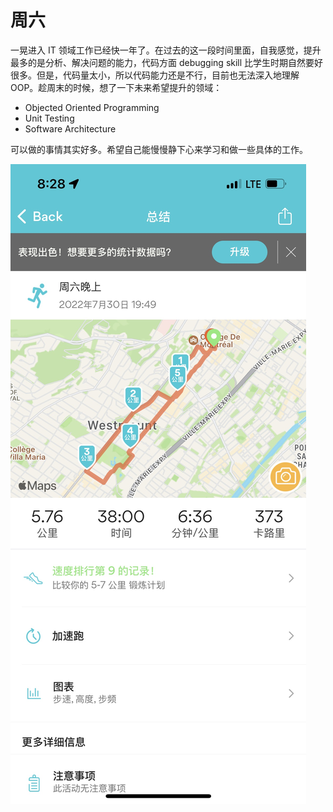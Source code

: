 # 周六

一晃进入 IT 领域工作已经快一年了。在过去的这一段时间里面，自我感觉，提升最多的是分析、解决问题的能力，代码方面 debugging skill 比学生时期自然要好很多。但是，代码量太小，所以代码能力还是不行，目前也无法深入地理解 OOP。趁周末的时候，想了一下未来希望提升的领域：

- Objected Oriented Programming
- Unit Testing
- Software Architecture

可以做的事情其实好多。希望自己能慢慢静下心来学习和做一些具体的工作。

![image](07-30.jpeg)

